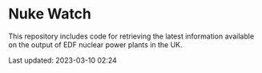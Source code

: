 # Nuke Watch

This repository includes code for retrieving the latest information available on the output of EDF nuclear power plants in the UK.

Last updated: 2023-03-10 02:24